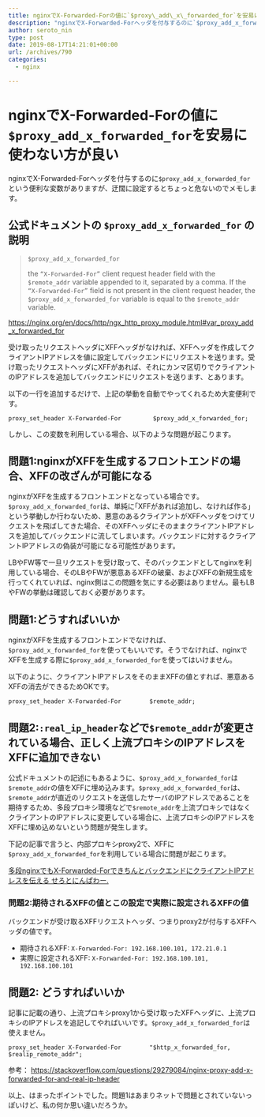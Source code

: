 ```yaml
---
title: nginxでX-Forwarded-Forの値に`$proxy\_add\_x\_forwarded_for`を安易に使わない方が良い
description: "nginxでX-Forwarded-Forヘッダを付与するのに`$proxy_add_x_forwarded_for`という便利な変数がありますが、迂闊に設定するとちょっと危ないのでメモします。"
author: seroto_nin
type: post
date: 2019-08-17T14:21:01+00:00
url: /archives/790
categories:
  - nginx

---
```

# nginxでX-Forwarded-Forの値に`$proxy_add_x_forwarded_for`を安易に使わない方が良い

<Date/><CategoriesPerPost/>

nginxでX-Forwarded-Forヘッダを付与するのに`$proxy_add_x_forwarded_for`という便利な変数がありますが、迂闊に設定するとちょっと危ないのでメモします。

<!--more-->

## 公式ドキュメントの `$proxy_add_x_forwarded_for` の説明

> `$proxy_add_x_forwarded_for`
>
> the `“X-Forwarded-For”` client request header field with the `$remote_addr` variable appended to it, separated by a comma. If the `“X-Forwarded-For”` field is not present in the client request header, the `$proxy_add_x_forwarded_for` variable is equal to the `$remote_addr` variable.

<https://nginx.org/en/docs/http/ngx_http_proxy_module.html#var_proxy_add_x_forwarded_for>

受け取ったリクエストヘッダにXFFヘッダがなければ、XFFヘッダを作成してクライアントIPアドレスを値に設定してバックエンドにリクエストを送ります。受け取ったリクエストヘッダにXFFがあれば、それにカンマ区切りでクライアントのIPアドレスを追加してバックエンドにリクエストを送ります、とあります。

以下の一行を追加するだけで、上記の挙動を自動でやってくれるため大変便利です。

`proxy_set_header X-Forwarded-For         $proxy_add_x_forwarded_for;`

しかし、この変数を利用している場合、以下のような問題が起こります。

## 問題1:nginxがXFFを生成するフロントエンドの場合、XFFの改ざんが可能になる

nginxがXFFを生成するフロントエンドとなっている場合です。 `$proxy_add_x_forwarded_for`は、単純に｢XFFがあれば追加し、なければ作る｣という挙動しか行わないため、悪意のあるクライアントがXFFヘッダをつけてリクエストを飛ばしてきた場合、そのXFFヘッダにそのままクライアントIPアドレスを追加してバックエンドに流してしまいます。バックエンドに対するクライアントIPアドレスの偽装が可能になる可能性があります。

LBやFW等で一旦リクエストを受け取って、そのバックエンドとしてnginxを利用している場合、そのLBやFWが悪意あるXFFの破棄、およびXFFの新規生成を行ってくれていれば、nginx側はこの問題を気にする必要はありません。最もLBやFWの挙動は確認しておく必要があります。

## 問題1:どうすればいいか

nginxがXFFを生成するフロントエンドでなければ、`$proxy_add_x_forwarded_for`を使ってもいいです。そうでなければ、nginxでXFFを生成する際に`$proxy_add_x_forwarded_for`を使ってはいけません。

以下のように、クライアントIPアドレスをそのままXFFの値とすれば、悪意あるXFFの消去ができるためOKです。

`proxy_set_header X-Forwarded-For        $remote_addr;`

## 問題2:`:real_ip_header`などで`$remote_addr`が変更されている場合、正しく上流プロキシのIPアドレスをXFFに追加できない

公式ドキュメントの記述にもあるように、`$proxy_add_x_forwarded_for`は`$remote_addr`の値をXFFに埋め込みます。`$proxy_add_x_forwarded_for`は、`$remote_addr`が直近のリクエストを送信したサーバのIPアドレスであることを期待するため、多段プロキシ環境などで`$remote_addr`を上流プロキシではなくクライアントのIPアドレスに変更している場合に、上流プロキシのIPアドレスをXFFに埋め込めないという問題が発生します。

下記の記事で言うと、内部プロキシproxy2で、XFFに`$proxy_add_x_forwarded_for`を利用している場合に問題が起こります。

[多段nginxでもX-Forwarded-ForできちんとバックエンドにクライアントIPアドレスを伝える せろとにんぱわー.](https://www.serotoninpower.club/archives/780)

### 問題2:期待されるXFFの値とこの設定で実際に設定されるXFFの値

バックエンドが受け取るXFFリクエストヘッダ、つまりproxy2が付与するXFFヘッダの値です。

* 期待されるXFF: `X-Forwarded-For: 192.168.100.101, 172.21.0.1`
* 実際に設定されるXFF: `X-Forwarded-For: 192.168.100.101, 192.168.100.101`

## 問題2: どうすればいいか

記事に記載の通り、上流プロキシproxy1から受け取ったXFFヘッダに、上流プロキシのIPアドレスを追記してやればいいです。`$proxy_add_x_forwarded_for`は使えません。

`proxy_set_header X-Forwarded-For        "$http_x_forwarded_for, $realip_remote_addr";`

参考： <https://stackoverflow.com/questions/29279084/nginx-proxy-add-x-forwarded-for-and-real-ip-header>

以上、はまったポイントでした。問題1はあまりネットで問題とされていないっぽいけど、私の何か思い違いだろうか。
